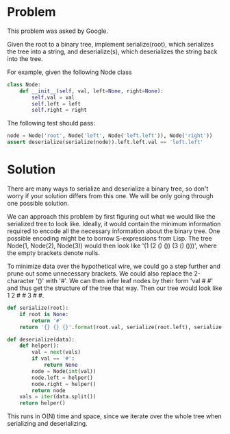 # Problem

This problem was asked by Google.

Given the root to a binary tree, implement serialize(root), which serializes the tree into a string, and deserialize(s), which deserializes the string back into the tree.

For example, given the following Node class

```python
class Node:
    def __init__(self, val, left=None, right=None):
        self.val = val
        self.left = left
        self.right = right
```

The following test should pass:

```python
node = Node('root', Node('left', Node('left.left')), Node('right'))
assert deserialize(serialize(node)).left.left.val == 'left.left'
```

# Solution

There are many ways to serialize and deserialize a binary tree, so don't worry if your solution differs from this one. We will be only going through one possible solution.

We can approach this problem by first figuring out what we would like the serialized tree to look like. Ideally, it would contain the minimum information required to encode all the necessary information about the binary tree. One possible encoding might be to borrow S-expressions from Lisp. The tree Node(1, Node(2), Node(3)) would then look like '(1 (2 () ()) (3 () ()))', where the empty brackets denote nulls.

To minimize data over the hypothetical wire, we could go a step further and prune out some unnecessary brackets. We could also replace the 2-character '()' with '#'. We can then infer leaf nodes by their form 'val # #' and thus get the structure of the tree that way. Then our tree would look like 1 2 # # 3 # #.

```python
def serialize(root):
    if root is None:
        return '#'
    return '{} {} {}'.format(root.val, serialize(root.left), serialize(root.right))

def deserialize(data):
    def helper():
        val = next(vals)
        if val == '#':
            return None
        node = Node(int(val))
        node.left = helper()
        node.right = helper()
        return node
    vals = iter(data.split())
    return helper()
```

This runs in O(N) time and space, since we iterate over the whole tree when serializing and deserializing.
